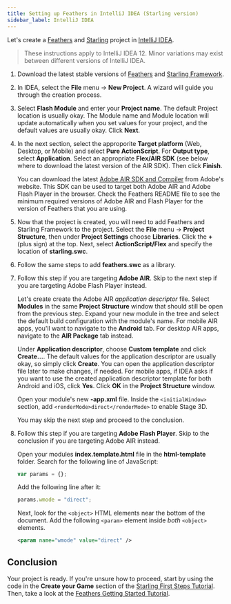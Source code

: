 ```yaml
---
title: Setting up Feathers in IntelliJ IDEA (Starling version)
sidebar_label: IntelliJ IDEA
---
```


Let's create a [Feathers](/) and [Starling](https://gamua.com/starling/) project in [IntelliJ IDEA](http://www.jetbrains.com/idea/).

> These instructions apply to IntelliJ IDEA 12. Minor variations may exist between different versions of IntelliJ IDEA.

1. Download the latest stable versions of [Feathers](./installation.md) and [Starling Framework](http://gamua.com/starling/download/).

2. In IDEA, select the **File** menu → **New Project**. A wizard will guide you through the creation process.

3. Select **Flash Module** and enter your **Project name**. The default Project location is usually okay. The Module name and Module location will update automatically when you set values for your project, and the default values are usually okay. Click **Next**.

4. In the next section, select the approporite **Target platform** (Web, Desktop, or Mobile) and select **Pure ActionScript**. For **Output type**, select **Application**. Select an appropriate **Flex/AIR SDK** (see below where to download the latest version of the AIR SDK). Then click **Finish**.

   You can download the latest [Adobe AIR SDK and Compiler](http://www.adobe.com/devnet/air/air-sdk-download.html) from Adobe's website. This SDK can be used to target both Adobe AIR and Adobe Flash Player in the browser. Check the Feathers README file to see the minimum required versions of Adobe AIR and Flash Player for the version of Feathers that you are using.

5. Now that the project is created, you will need to add Feathers and Starling Framework to the project. Select the **File** menu → **Project Structure**, then under **Project Settings** choose **Libraries**. Click the **+** (plus sign) at the top. Next, select **ActionScript/Flex** and specify the location of **starling.swc**.

6. Follow the same steps to add **feathers.swc** as a library.

7. Follow this step if you are targeting **Adobe AIR**. Skip to the next step if you are targeting Adobe Flash Player instead.

   Let's create create the Adobe AIR _application descriptor_ file. Select **Modules** in the same **Project Structure** window that should still be open from the previous step. Expand your new module in the tree and select the default build configuration with the module's name. For mobile AIR apps, you'll want to navigate to the **Android** tab. For desktop AIR apps, navigate to the **AIR Package** tab instead.

   Under **Application descriptor**, choose **Custom template** and click **Create…**. The default values for the application descriptor are usually okay, so simply click **Create**. You can open the application descriptor file later to make changes, if needed. For mobile apps, if IDEA asks if you want to use the created application descriptor template for both Android and iOS, click **Yes**. Click **OK** in the **Project Structure** window.

   Open your module's new **-app.xml** file. Inside the `<initialWindow>` section, add `<renderMode>direct</renderMode>` to enable Stage 3D.

   You may skip the next step and proceed to the conclusion.

8. Follow this step if you are targeting **Adobe Flash Player**. Skip to the conclusion if you are targeting Adobe AIR instead.

   Open your modules **index.template.html** file in the **html-template** folder. Search for the following line of JavaScript:

   ```javascript
   var params = {};
   ```

   Add the following line after it:

   ```javascript
   params.wmode = "direct";
   ```

   Next, look for the `<object>` HTML elements near the bottom of the document. Add the following `<param>` element inside _both_ `<object>` elements.

   ```xml
   <param name="wmode" value="direct" />
   ```

## Conclusion

Your project is ready. If you're unsure how to proceed, start by using the code in the **Create your Game** section of the [Starling First Steps Tutorial](http://gamua.com/starling/first-steps/). Then, take a look at the [Feathers Getting Started Tutorial](./getting-started.md).
